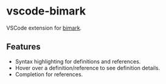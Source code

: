 # vscode-bimark

VSCode extension for [bimark](https://github.com/DiscreteTom/bimark).

## Features

- Syntax highlighting for definitions and references.
- Hover over a definition/reference to see definition details.
- Completion for references.
